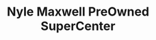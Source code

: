 ---
title: "Nyle Maxwell PreOwned SuperCenter"
url: /austin/nyle-maxwell-preowned-supercenter/
shop: Autohaus
---